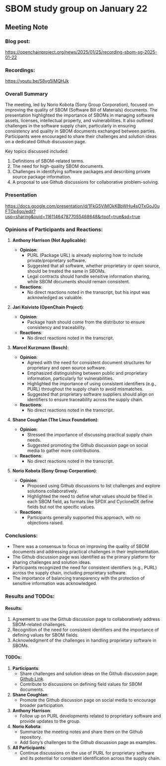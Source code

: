 # SBOM study group on January 22  

## Meeting Note

### Blog post:  
https://openchainproject.org/news/2025/01/25/recording-sbom-sg-2025-01-22  

### Recordings:  
https://youtu.be/S8vg5lMQHJk  

### Overall Summary  
The meeting, led by Norio Kobota (Sony Group Corporation), focused on improving the quality of SBOM (Software Bill of Materials) documents. The presentation highlighted the importance of SBOMs in managing software assets, licenses, intellectual property, and vulnerabilities. It also outlined challenges in the software supply chain, particularly in ensuring consistency and quality in SBOM documents exchanged between parties. Participants were encouraged to share their challenges and solution ideas on a dedicated Github discussion page.  

Key topics discussed included:  
1. Definitions of SBOM-related terms.  
2. The need for high-quality SBOM documents.  
3. Challenges in identifying software packages and describing private source package information.  
4. A proposal to use Github discussions for collaborative problem-solving.  

### Presentation  
https://docs.google.com/presentation/d/1FkG5VjMOkKBbWHu4sOTxGoJ0uFTOx4go/edit?usp=sharing&ouid=116114647877055468648&rtpof=true&sd=true  

### **Opinions of Participants and Reactions**:

1. **Anthony Harrison (Not Applicable)**:
   - **Opinion**:  
     - PURL (Package URL) is already exploring how to include private/proprietary software.  
     - Suggested that all software, whether proprietary or open source, should be treated the same in SBOMs.  
     - Legal contracts should handle sensitive information sharing, while SBOM documents should remain consistent.  
   - **Reactions**:  
     - No direct reactions noted in the transcript, but his input was acknowledged as valuable.  

2. **Jari Koivisto (OpenChain Project)**:  
   - **Opinion**:  
     - Package hash should come from the distributor to ensure consistency and traceability.  
   - **Reactions**:  
     - No direct reactions noted in the transcript.  

3. **Marcel Kurzmann (Bosch)**:  
   - **Opinion**:  
     - Agreed with the need for consistent document structures for proprietary and open source software.  
     - Emphasized distinguishing between public and proprietary information, particularly for vulnerabilities.  
     - Highlighted the importance of using consistent identifiers (e.g., PURL) throughout the supply chain to avoid mismatches.  
     - Suggested that proprietary software suppliers should align on identifiers to ensure traceability across the supply chain.  
   - **Reactions**:  
     - No direct reactions noted in the transcript.  

4. **Shane Coughlan (The Linux Foundation)**:  
   - **Opinion**:  
     - Stressed the importance of discussing practical supply chain needs.  
     - Suggested promoting the Github discussion page on social media to gather more contributions.  
   - **Reactions**:   
     - No direct reactions noted in the transcript.  

5. **Norio Kobota (Sony Group Corporation)**:  
   - **Opinion**:   
     - Proposed using Github discussions to list challenges and explore solutions collaboratively.  
     - Highlighted the need to define what values should be filled in each SBOM field, as formats like SPDX and CycloneDX define fields but not the specific values.  
   - **Reactions**:  
     - Participants generally supported this approach, with no objections raised.  

### **Conclusions**:  
- There was a consensus to focus on improving the quality of SBOM documents and addressing practical challenges in their implementation.  
- The Github discussion page was identified as the primary platform for sharing challenges and solution ideas.  
- Participants recognized the need for consistent identifiers (e.g., PURL) across the supply chain, including proprietary software.  
- The importance of balancing transparency with the protection of sensitive information was acknowledged.  

### **Results and TODOs**:  

#### **Results**:  
1. Agreement to use the Github discussion page to collaboratively address SBOM-related challenges.  
2. Recognition of the need for consistent identifiers and the importance of defining values for SBOM fields.  
3. Acknowledgment of the challenges in handling proprietary software in SBOMs.  

#### **TODOs**:  
1. **Participants**:  
   - Share challenges and solution ideas on the Github discussion page: [Github Link](https://github.com/OpenChain-Project/SBOM-sg/discussions/categories/sbom-document-challenges).  
   - Contribute to discussions on defining field values for SBOM documents.  
2. **Shane Coughlan**:  
   - Promote the Github discussion page on social media to encourage broader participation.  
3. **Anthony Harrison**:  
   - Follow up on PURL developments related to proprietary software and provide updates to the group.  
4. **Norio Kobota**:  
   - Summarize the meeting notes and share them on the Github repository.  
   - Add Sony’s challenges to the Github discussion page as examples.  
5. **All Participants**:  
   - Continue discussions on the use of PURL for proprietary software and its potential for consistent identification across the supply chain.  
